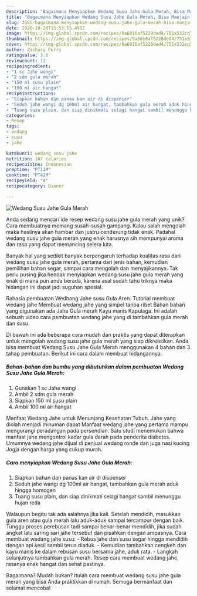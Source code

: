 ```yaml
---
description: "Bagaimana Menyiapkan Wedang Susu Jahe Gula Merah, Bisa Manjain Lidah"
title: "Bagaimana Menyiapkan Wedang Susu Jahe Gula Merah, Bisa Manjain Lidah"
slug: 2505-bagaimana-menyiapkan-wedang-susu-jahe-gula-merah-bisa-manjain-lidah
date: 2020-10-20T15:53:55.495Z
image: https://img-global.cpcdn.com/recipes/9a6816af5228ded4/751x532cq70/wedang-susu-jahe-gula-merah-foto-resep-utama.jpg
thumbnail: https://img-global.cpcdn.com/recipes/9a6816af5228ded4/751x532cq70/wedang-susu-jahe-gula-merah-foto-resep-utama.jpg
cover: https://img-global.cpcdn.com/recipes/9a6816af5228ded4/751x532cq70/wedang-susu-jahe-gula-merah-foto-resep-utama.jpg
author: Zachary Perry
ratingvalue: 3.8
reviewcount: 12
recipeingredient:
- "1 sc Jahe wangi"
- "2 sdm gula merah"
- "150 ml susu plain"
- "100 ml air hangat"
recipeinstructions:
- "Siapkan bahan dan panas kan air di dispenser"
- "Seduh jahe wangi dg 100ml air hangat, tambahkan gula merah aduk hingga homogen"
- "Tuang susu plain, dan siap dinikmati selagi hangat sambil menunggu hujan reda"
categories:
- Resep
tags:
- wedang
- susu
- jahe

katakunci: wedang susu jahe 
nutrition: 167 calories
recipecuisine: Indonesian
preptime: "PT11M"
cooktime: "PT42M"
recipeyield: "4"
recipecategory: Dinner

---
```



![Wedang Susu Jahe Gula Merah](https://img-global.cpcdn.com/recipes/9a6816af5228ded4/751x532cq70/wedang-susu-jahe-gula-merah-foto-resep-utama.jpg)

Anda sedang mencari ide resep wedang susu jahe gula merah yang unik? Cara membuatnya memang susah-susah gampang. Kalau salah mengolah maka hasilnya akan hambar dan justru cenderung tidak enak. Padahal wedang susu jahe gula merah yang enak harusnya sih mempunyai aroma dan rasa yang dapat memancing selera kita.

Banyak hal yang sedikit banyak berpengaruh terhadap kualitas rasa dari wedang susu jahe gula merah, pertama dari jenis bahan, kemudian pemilihan bahan segar, sampai cara mengolah dan menyajikannya. Tak perlu pusing jika hendak menyiapkan wedang susu jahe gula merah yang enak di mana pun anda berada, karena asal sudah tahu triknya maka hidangan ini dapat jadi suguhan spesial.

Rahasia pembuatan Wedhang Jahe susu Gula Aren. Tutorial membuat wedang jahe Membuat wedang jahe yang simpel tanpa ribet Bahan bahan yang digunakan ada Jahe Gula merah Kayu manis Kapulaga. Ini adalah sebuah video cara pembuatan wedang jahe yang di tambahkan gula merah dan susu.


Di bawah ini ada beberapa cara mudah dan praktis yang dapat diterapkan untuk mengolah wedang susu jahe gula merah yang siap dikreasikan. Anda bisa membuat Wedang Susu Jahe Gula Merah menggunakan 4 bahan dan 3 tahap pembuatan. Berikut ini cara dalam membuat hidangannya.

<!--inarticleads1-->

##### Bahan-bahan dan bumbu yang dibutuhkan dalam pembuatan Wedang Susu Jahe Gula Merah:

1. Gunakan 1 sc Jahe wangi
1. Ambil 2 sdm gula merah
1. Siapkan 150 ml susu plain
1. Ambil 100 ml air hangat


Manfaat Wedang Jahe untuk Menunjang Kesehatan Tubuh. Jahe yang diolah menjadi minuman dapat Manfaat wedang jahe yang pertama mampu mengurangi peradangan pada persendian. Satu studi menemukan bahwa manfaat jahe mengontrol kadar gula darah pada penderita diabetes. Umumnya wedang jahe dijual di penjual wedang ronde dan juga nasi kucing Jogja dengan harga yang cukup murah. 

<!--inarticleads2-->

##### Cara menyiapkan Wedang Susu Jahe Gula Merah:

1. Siapkan bahan dan panas kan air di dispenser
1. Seduh jahe wangi dg 100ml air hangat, tambahkan gula merah aduk hingga homogen
1. Tuang susu plain, dan siap dinikmati selagi hangat sambil menunggu hujan reda


Walaupun begitu tak ada salahnya jika kali. Setelah mendidih, masukkan gula aren atau gula merah lalu aduk-aduk sampai tercampur dengan baik. Tunggu proses perebusan tadi sampai benar-benar mendidih, jika sudah angkat lalu saring sari jahe tersebut dan pisahkan dengan ampasnya. Cara membuat wedang jahe susu: - Rebus jahe dan susu segar hingga mendidih dengan api kecil sambil terus diaduk. - Kemudian tambahkan cengkeh dan kayu manis ke dalam rebusan susu bersama jahe, aduk rata. - Langkah selanjutnya tambahkan gula merah. Resep cara membuat wedang jahe, rasanya enak hangat dan sehat pastinya. 

Bagaimana? Mudah bukan? Itulah cara membuat wedang susu jahe gula merah yang bisa Anda praktikkan di rumah. Semoga bermanfaat dan selamat mencoba!
